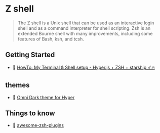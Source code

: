 # Z shell

> The Z shell is a Unix shell that can be used as an interactive login shell and as a command interpreter for shell scripting. Zsh is an extended Bourne shell with many improvements, including some features of Bash, ksh, and tcsh.

## Getting Started

- 📖 [HowTo: My Terminal & Shell setup - Hyper.js + ZSH + starship ☄️🔥](https://tjay.dev/howto-my-terminal-shell-setup-hyper-js-zsh-starship/)

## themes

- 🎨 [Omni Dark theme for Hyper](https://github.com/getomni/hyper)

## Things to know

- 📖 [awesome-zsh-plugins](https://github.com/unixorn/awesome-zsh-plugins#themes)
